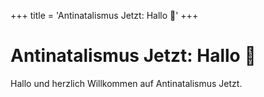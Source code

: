 +++
title = 'Antinatalismus Jetzt: Hallo 🙂'
+++

# Antinatalismus Jetzt: Hallo 🙂

Hallo und herzlich Willkommen auf Antinatalismus Jetzt.
